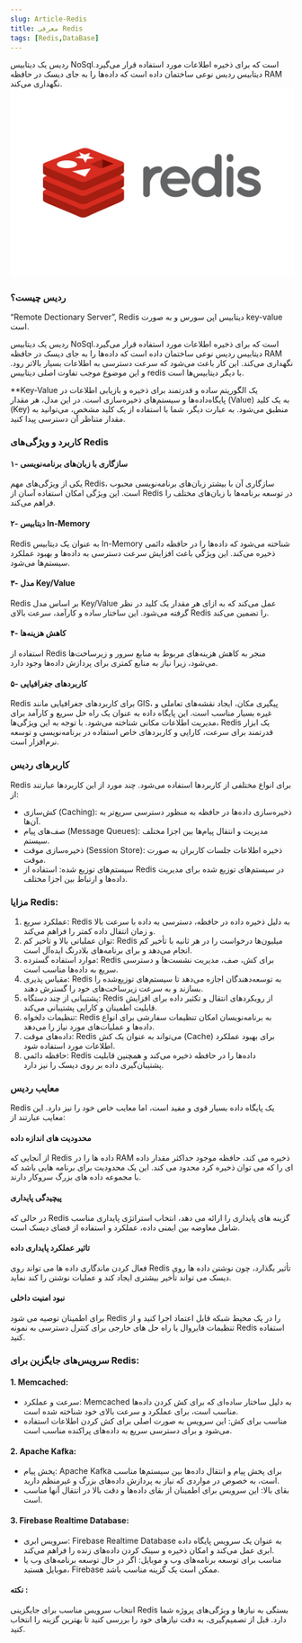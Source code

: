```yaml
---
slug: Article-Redis
title: معرفی Redis
tags: [Redis,DataBase]
---
```

 ردیس یک دیتابیس NoSqlاست که برای ذخیره اطلاعات مورد استفاده قرار می‌گیرد. دیتابیس ردیس نوعی ساختمان داده است که داده‌ها را به جای دیسک در حافظه RAM نگهداری می‌کند.
![New Release Banner](./redis.png)
<!--truncate-->
### ردیس چیست؟
“Remote Dectionary Server”, Redis دیتابیس اپن سورس و به صورت key-value است.

 ردیس یک دیتابیس NoSqlاست که برای ذخیره اطلاعات مورد استفاده قرار می‌گیرد. دیتابیس ردیس نوعی ساختمان داده است که داده‌ها را به جای دیسک در حافظه RAM نگهداری می‌کند.
  این کار باعث می‌شود که سرعت دسترسی به اطلاعات بسیار بالاتر رود. و این موضوع موجب تفاوت اصلی دیتابیس redis با دیگر دیتابیس‌ها است.

**Key-Value یک الگوریتم ساده و قدرتمند برای ذخیره و بازیابی اطلاعات در پایگاه‌داده‌ها و سیستم‌های ذخیره‌سازی است. در این مدل، هر مقدار (Value) به یک کلید (Key) منطبق می‌شود. به عبارت دیگر، شما با استفاده از یک کلید مشخص، می‌توانید به مقدار متناظر آن دسترسی پیدا کنید.
### کاربرد و ویژگی‌های Redis

#### ۱- سازگاری با زبان‌های برنامه‌نویسی
یکی از ویژگی‌های مهم Redis، سازگاری آن با بیشتر زبان‌های برنامه‌نویسی محبوب است. این ویژگی امکان استفاده آسان از Redis در توسعه برنامه‌ها با زبان‌های مختلف را فراهم می‌کند.

#### ۲- دیتابیس In-Memory
Redis به عنوان یک دیتابیس In-Memory شناخته می‌شود که داده‌ها را در حافظه دائمی ذخیره می‌کند. این ویژگی باعث افزایش سرعت دسترسی به داده‌ها و بهبود عملکرد سیستم‌ها می‌شود.

#### ۳- مدل Key/Value
Redis بر اساس مدل Key/Value عمل می‌کند که به ازای هر مقدار یک کلید در نظر گرفته می‌شود. این ساختار ساده و کارآمد، سرعت بالای Redis را تضمین می‌کند.

#### ۴- کاهش هزینه‌ها
استفاده از Redis منجر به کاهش هزینه‌های مربوط به منابع سرور و زیرساخت‌ها می‌شود، زیرا نیاز به منابع کمتری برای پردازش داده‌ها وجود دارد.

#### ۵- کاربردهای جغرافیایی
Redis برای کاربردهای جغرافیایی مانند GIS، پیگیری مکان، ایجاد نقشه‌های تعاملی و غیره بسیار مناسب است. این پایگاه داده به عنوان یک راه حل سریع و کارآمد برای مدیریت اطلاعات مکانی شناخته می‌شود.
با توجه به این ویژگی‌ها، Redis یک ابزار قدرتمند برای سرعت، کارایی و کاربردهای خاص استفاده در برنامه‌نویسی و توسعه نرم‌افزار است.

### کاربر‌های ردیس
Redis برای انواع مختلفی از کاربردها استفاده می‌شود. چند مورد از این کاربردها عبارتند از:

- کش‌سازی (Caching): ذخیره‌سازی داده‌ها در حافظه به منظور دسترسی سریع‌تر به آن‌ها.
- صف‌های پیام (Message Queues): مدیریت و انتقال پیام‌ها بین اجزا مختلف سیستم.
- ذخیره‌سازی موقت (Session Store): ذخیره اطلاعات جلسات کاربران به صورت موقت.
- سیستم‌های توزیع شده: استفاده از Redis در سیستم‌های توزیع شده برای مدیریت داده‌ها و ارتباط بین اجزا مختلف.

### مزایا Redis:
1. عملکرد سریع: Redis به دلیل ذخیره داده در حافظه، دسترسی به داده با سرعت بالا و زمان انتقال داده کمتر را فراهم می‌کند.
2. توان عملیاتی بالا و تاخیر کم: Redis میلیون‌ها درخواست را در هر ثانیه با تأخیر کم انجام می‌دهد و برای برنامه‌های بلادرنگ ایده‌آل است.
3. موارد استفاده گسترده: Redis برای کش، صف، مدیریت نشست‌ها و دسترسی سریع به داده‌ها مناسب است.
4. مقیاس پذیری: Redis به توسعه‌دهندگان اجازه می‌دهد تا سیستم‌های توزیع‌شده را بسازند و به سرعت زیرساخت‌های خود را گسترش دهند.
5. پشتیبانی از چند دستگاه: Redis از رویکرد‌های انتقال و تکثیر داده برای افزایش قابلیت اطمینان و کارایی پشتیبانی می‌کند.
6. تنظیمات دلخواه: Redis به برنامه‌نویسان امکان تنظیمات سفارشی برای انواع داده‌ها و عملیات‌های مورد نیاز را می‌دهد.
7. داده‌های موقت: Redis می‌تواند به عنوان یک کش (Cache) برای بهبود عملکرد اطلاعات مورد استفاده شود.
8. حافظه دائمی: Redis داده‌ها را در حافظه ذخیره می‌کند و همچنین قابلیت پشتیبان‌گیری داده بر روی دیسک را نیز دارد.


### معایب ردیس 

Redis یک پایگاه داده بسیار قوی و مفید است، اما معایب خاص خود را نیز دارد. این معایب عبارتند از:
#### محدودیت های اندازه داده
از آنجایی که Redis داده ها را در RAM ذخیره می کند، حافظه موجود حداکثر مقدار داده ای را که می توان ذخیره کرد محدود می کند. این یک محدودیت برای برنامه هایی باشد که با مجموعه داده های بزرگ سروکار دارند.
#### پیچیدگی پایداری
در حالی که Redis گزینه های پایداری را ارائه می دهد، انتخاب استراتژی پایداری مناسب شامل معاوضه بین ایمنی داده، عملکرد و استفاده از فضای دیسک است.
#### تاثیر عملکرد پایداری داده
فعال کردن ماندگاری داده ها می تواند روی Redis تأثیر بگذارد، چون نوشتن داده ها روی دیسک می تواند تأخیر بیشتری ایجاد کند و عملیات نوشتن را کند نماید.
####  نبود امنیت داخلی
برای اطمینان توصیه می شود Redis را در یک محیط شبکه قابل اعتماد اجرا کنید و از تنظیمات فایروال یا راه حل های خارجی برای کنترل دسترسی به نمونه Redis استفاده کنید.

### سرویس‌های جایگزین برای Redis:

#### 1. Memcached:
- سرعت و عملکرد: Memcached به دلیل ساختار ساده‌ای که برای کش کردن داده‌ها مناسب است، برای عملکرد و سرعت بالای خود شناخته شده است.
- مناسب برای کش: این سرویس به صورت اصلی برای کش کردن اطلاعات استفاده می‌شود و برای دسترسی سریع به داده‌های پراکنده مناسب است.

#### 2. Apache Kafka:
- پخش پیام: Apache Kafka برای پخش پیام و انتقال داده‌ها بین سیستم‌ها مناسب است، به خصوص در مواردی که نیاز به پردازش داده‌های بزرگ و غیرمنظم دارید.
- بقای بالا: این سرویس برای اطمینان از بقای داده‌ها و دقت بالا در انتقال آنها مناسب است.

#### 3. Firebase Realtime Database:
- سرویس ابری: Firebase Realtime Database به عنوان یک سرویس پایگاه داده ابری عمل می‌کند و امکان ذخیره و سینک کردن داده‌های زنده را فراهم می‌کند.
- مناسب برای توسعه برنامه‌های وب و موبایل: اگر در حال توسعه برنامه‌های وب یا موبایل هستید، Firebase ممکن است یک گزینه مناسب باشد.

#### نکته :
انتخاب سرویس مناسب برای جایگزینی Redis بستگی به نیازها و ویژگی‌های پروژه شما دارد. قبل از تصمیم‌گیری، به دقت نیازهای خود را بررسی کنید تا بهترین گزینه را انتخاب کنید.